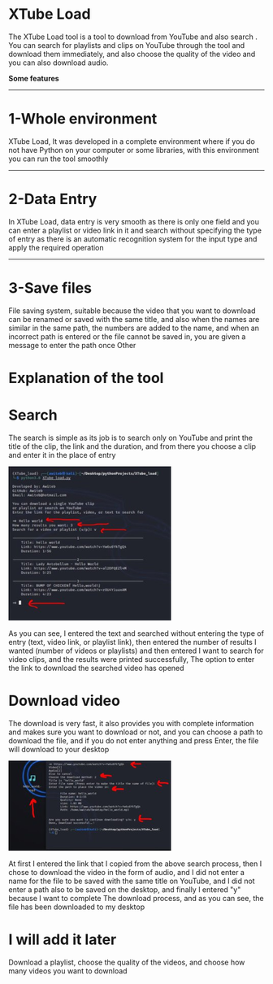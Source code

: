# XTube Load
The XTube Load tool is a tool to download from YouTube and also search . You can search for playlists and clips on YouTube through the tool and 
download them immediately, and also choose the quality of the video and you can also download audio.

**Some features**
______
# 1-Whole environment
XTube Load, It was developed in a complete environment where if you do not have Python on your computer or some libraries, with this 
environment you can run the tool smoothly
_____
# 2-Data Entry
In XTube Load, data entry is very smooth as there is only one field and you can enter a playlist or video link in it and search without specifying the 
type of entry as there is an automatic recognition system for the input type and apply the required operation

_____
# 3-Save files
File saving system, suitable because the video that you want to download can be renamed or saved with the same title, and also when the names are similar in the same path, the numbers are added to the name, 
and when an incorrect path is entered or the file cannot be saved in, you are given a message to enter the path once Other

# Explanation of the tool
# **Search**
The search is simple as its job is to search only on YouTube and print the title of the clip, 
the link and the duration, and from there you choose a clip and enter it in the place of entry

![Search_img](./image/Search_img.jpeg)

As you can see, I entered the text and searched without entering the type of entry (text, video link, or playlist link), then entered the number of results I wanted (number of videos or playlists) and then entered I want to search for video clips, and the results were printed successfully, The option to enter the link to download the searched video has opened

# **Download video**
The download is very fast, it also provides you with complete information and makes sure you want to download or not, and you can choose a path to download the file, and if you do not enter anything and press Enter, the file will download to your desktop

![Download_img](./image/Download_video_img.jpeg)

At first I entered the link that I copied from the above search process, then I chose to download the video in the form of audio, and I did not enter a name for the file to be saved with the same  title on YouTube, and I did not enter a path also to be saved on the desktop, and finally I entered "y" because I want to complete The download process, and as you can see, the file has been downloaded to my desktop

# I will add it later
Download a playlist, choose the quality of the videos, and choose how many videos you want to download

